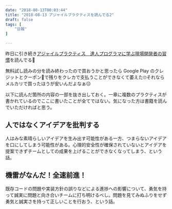 ```yaml
---
date: "2018-08-13T00:03:44"
title: "2018-08-13 アジャイルプラクティスを読んでる2"
draft: false
tags: [
    "日報"
]

---
```


昨日に引き続き[アジャイルプラクティス　達人プログラマに学ぶ現場開発者の習慣](https://www.amazon.co.jp/d/B01IGW59FY/wada811-22)を読んでる📖

無料試し読みの分を読み終わったので買おうかと思ったら Google Play のクレジットとクーポン🎫で残りをクレカで支払うことができなくて萎えた🙄それならメルカリで買ったほうが安いんだよなぁ😑

以下に読んだ箇所の内容の一部を抜き出しておく。一章に複数のプラクティスが書かれているのでここに書いたことが全てではない。気になった方は書籍を読んでいただければと思う。

## 人ではなくアイデアを批判する

人はみな素晴らしいアイデアを生み出す可能性がある一方、つまらないアイデアを口にしてしまう可能性がある。心理的安全性が確保されていないとアイデアを提案できずチームとしての成果を上げることができなくなってしまう、という話。

## 機雷がなんだ！全速前進！

既存コードの問題や実装方針の誤りなどによる進捗への影響について、勇気を持って誠実に問題と向き合いチームに打ち明けるべし。問題を見てみぬふりをせず勇気と誠実さを持って正しいことを行おう、という話。
